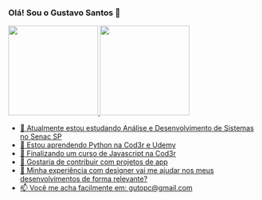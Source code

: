 ### Olá! Sou o Gustavo Santos 👋
 <div>
  <a href="https://github.com/gustavo-devfull">
  <img height="180em" src="https://github-readme-stats.vercel.app/api?username=gustavo-devfull&show_icons=true&theme=dracula&include_all_commits=true&count_private=true"/>
  <img height="180em" src="https://github-readme-stats.vercel.app/api/top-langs/?username=gustavo-devfull&layout=compact&langs_count=7&theme=dracula"/>
</div>

- 🔭 Atualmente estou estudando Análise e Desenvolvimento de Sistemas no Senac SP
- 🌱 Estou aprendendo Python na Cod3r e Udemy
- 👯 Finalizando um curso de Javascript na Cod3r
- 🤔 Gostaria de contribuir com projetos de app
- 💬 Minha experiência com designer vai me ajudar nos meus desenvolvimentos de forma relevante?
- 📫 Você me acha facilmente em: gutopc@gmail.com

